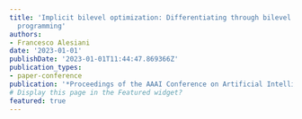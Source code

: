 ```yaml
---
title: 'Implicit bilevel optimization: Differentiating through bilevel optimization
  programming'
authors:
- Francesco Alesiani
date: '2023-01-01'
publishDate: '2023-01-01T11:44:47.869366Z'
publication_types:
- paper-conference
publication: '*Proceedings of the AAAI Conference on Artificial Intelligence*'
# Display this page in the Featured widget?
featured: true
---
```

